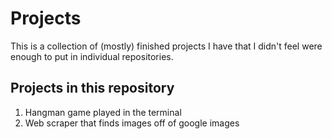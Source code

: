 # Projects
This is a collection of (mostly) finished projects I have that I didn't feel were enough to put in individual repositories.

## Projects in this repository 
 <ol>
 <li>Hangman game played in the terminal</li>
 <li>Web scraper that finds images off of google images</li>
 </ol>
